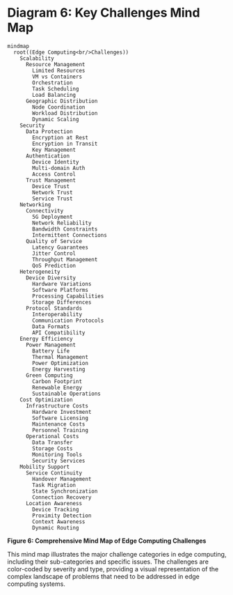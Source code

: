 # Diagram 6: Key Challenges Mind Map

```mermaid
mindmap
  root((Edge Computing<br/>Challenges))
    Scalability
      Resource Management
        Limited Resources
        VM vs Containers
        Orchestration
        Task Scheduling
        Load Balancing
      Geographic Distribution
        Node Coordination
        Workload Distribution
        Dynamic Scaling
    Security
      Data Protection
        Encryption at Rest
        Encryption in Transit
        Key Management
      Authentication
        Device Identity
        Multi-domain Auth
        Access Control
      Trust Management
        Device Trust
        Network Trust
        Service Trust
    Networking
      Connectivity
        5G Deployment
        Network Reliability
        Bandwidth Constraints
        Intermittent Connections
      Quality of Service
        Latency Guarantees
        Jitter Control
        Throughput Management
        QoS Prediction
    Heterogeneity
      Device Diversity
        Hardware Variations
        Software Platforms
        Processing Capabilities
        Storage Differences
      Protocol Standards
        Interoperability
        Communication Protocols
        Data Formats
        API Compatibility
    Energy Efficiency
      Power Management
        Battery Life
        Thermal Management
        Power Optimization
        Energy Harvesting
      Green Computing
        Carbon Footprint
        Renewable Energy
        Sustainable Operations
    Cost Optimization
      Infrastructure Costs
        Hardware Investment
        Software Licensing
        Maintenance Costs
        Personnel Training
      Operational Costs
        Data Transfer
        Storage Costs
        Monitoring Tools
        Security Services
    Mobility Support
      Service Continuity
        Handover Management
        Task Migration
        State Synchronization
        Connection Recovery
      Location Awareness
        Device Tracking
        Proximity Detection
        Context Awareness
        Dynamic Routing
```

**Figure 6: Comprehensive Mind Map of Edge Computing Challenges**

This mind map illustrates the major challenge categories in edge computing, including their sub-categories and specific issues. The challenges are color-coded by severity and type, providing a visual representation of the complex landscape of problems that need to be addressed in edge computing systems.